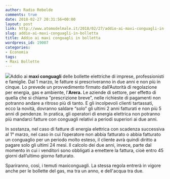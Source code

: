 ```yaml
---
author: Radio Rebelde
comments: true
date: 2018-02-27 20:31:56+00:00
layout: post
link: http://www.atomodelmale.it/2018/02/27/addio-ai-maxi-conguagli-in-bolletta/
slug: addio-ai-maxi-conguagli-in-bolletta
title: Addio ai maxi conguagli in bolletta
wordpress_id: 19007
categories:
- Economia
tags:
- Maxi Bollette
---
```


![](http://www.atomodelmale.it/wp-content/uploads/2018/02/1389879606-bollette-elettriche-300x100.jpg)Addio ai **maxi conguagli** delle bollette elettriche di imprese, professionisti e famiglie. Dal 1 marzo, le fatture si prescriveranno in due anni e non più in cinque.
Lo prevede un provvedimento firmato dall’Autorità di regolazione per energia, gas e ambiente, l’**Arera.** Le aziende di settore, per effetto di quella che si chiama "prescrizione breve", nelle richieste di pagamenti non potranno andare a ritroso più di tanto. E gli incolpevoli clienti tartassati, ecco la novità, dovranno saldare “solo” gli ultimi 2 anni fatturati e non più 5 anni di pendenze. In pratica, gli operatori di energia elettrica non potranno più mandarci fatture con conguagli relativi a periodi superiori ai due anni.



In sostanza, nel caso di fatture di energia elettrica con scadenza successiva al 1° marzo, nel caso in cui l’operatore non abbia fatturato o abbia fatturato un conguaglio per un periodo molto esteso, il cliente avrà quindi diritto a pagare solo gli ultimi 24 mesi.
Il calcolo dei due anni, invece, parte dal momento in cui i venditori sono obbligati a emettere la fattura, cioè entro 45 giorni dall’ultimo giorno fatturato.

Spariranno, così, i temuti maxiconguagli. La stessa regola entrerà in vigore anche per le bollette del gas, ma tra un anno, e dell'acqua tra due.
